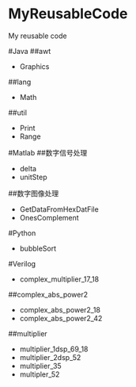 MyReusableCode
==============
My reusable code<br>

#Java
##awt
* Graphics

##lang
* Math

##util
* Print
* Range

#Matlab
##数字信号处理
* delta
* unitStep

##数字图像处理
* GetDataFromHexDatFile
* OnesComplement

#Python
* bubbleSort

#Verilog
* complex_multiplier_17_18

##complex_abs_power2
* complex_abs_power2_18
* complex_abs_power2_42

##multiplier
* multiplier_1dsp_69_18
* multiplier_2dsp_52
* multiplier_35
* multipler_52
